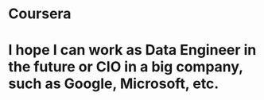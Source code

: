 # Coursera
# I hope I can work as Data Engineer in the future or CIO in a big company, such as Google, Microsoft, etc.
